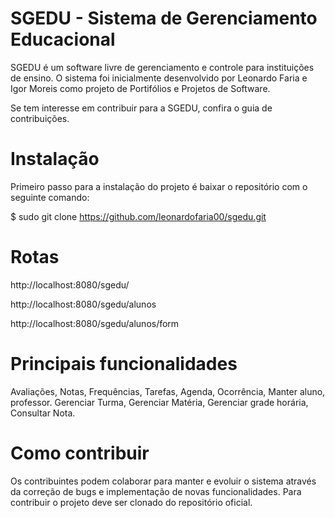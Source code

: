 # SGEDU - Sistema de Gerenciamento Educacional
SGEDU é um software livre de gerenciamento e controle para instituições de ensino. O sistema foi inicialmente desenvolvido por Leonardo Faria e Igor Moreis como projeto de Portifólios e Projetos de Software.

Se tem interesse em contribuir para a SGEDU, confira o guia de contribuições.

# Instalação
Primeiro passo para a instalação do projeto é baixar o repositório com o seguinte comando:

$ sudo git clone https://github.com/leonardofaria00/sgedu.git

# Rotas
http://localhost:8080/sgedu/

http://localhost:8080/sgedu/alunos

http://localhost:8080/sgedu/alunos/form

# Principais funcionalidades
Avaliações, 
Notas, 
Frequências, 
Tarefas, 
Agenda, 
Ocorrência, 
Manter aluno, professor.
Gerenciar Turma, 
Gerenciar Matéria, 
Gerenciar grade horária, 
Consultar Nota.

# Como contribuir
Os contribuintes podem colaborar para manter e evoluir o sistema através da correção de bugs e implementação de novas funcionalidades. Para contribuir o projeto deve ser clonado do repositório oficial.

